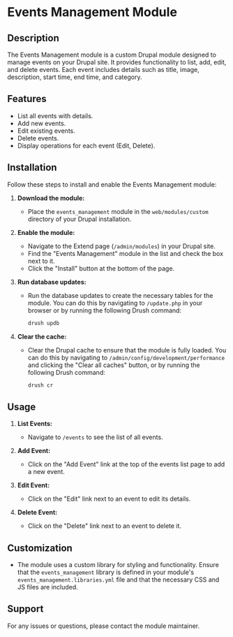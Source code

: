 # Events Management Module

## Description

The Events Management module is a custom Drupal module designed to manage events on your Drupal site. It provides functionality to list, add, edit, and delete events. Each event includes details such as title, image, description, start time, end time, and category.

## Features

- List all events with details.
- Add new events.
- Edit existing events.
- Delete events.
- Display operations for each event (Edit, Delete).

## Installation

Follow these steps to install and enable the Events Management module:

1. **Download the module:**
   - Place the `events_management` module in the `web/modules/custom` directory of your Drupal installation.

2. **Enable the module:**
   - Navigate to the Extend page (`/admin/modules`) in your Drupal site.
   - Find the "Events Management" module in the list and check the box next to it.
   - Click the "Install" button at the bottom of the page.

3. **Run database updates:**
   - Run the database updates to create the necessary tables for the module. You can do this by navigating to `/update.php` in your browser or by running the following Drush command:
     ```sh
     drush updb
     ```

4. **Clear the cache:**
   - Clear the Drupal cache to ensure that the module is fully loaded. You can do this by navigating to `/admin/config/development/performance` and clicking the "Clear all caches" button, or by running the following Drush command:
     ```sh
     drush cr
     ```

## Usage

1. **List Events:**
   - Navigate to `/events` to see the list of all events.

2. **Add Event:**
   - Click on the "Add Event" link at the top of the events list page to add a new event.

3. **Edit Event:**
   - Click on the "Edit" link next to an event to edit its details.

4. **Delete Event:**
   - Click on the "Delete" link next to an event to delete it.

## Customization

- The module uses a custom library for styling and functionality. Ensure that the `events_management` library is defined in your module's `events_management.libraries.yml` file and that the necessary CSS and JS files are included.

## Support

For any issues or questions, please contact the module maintainer.
